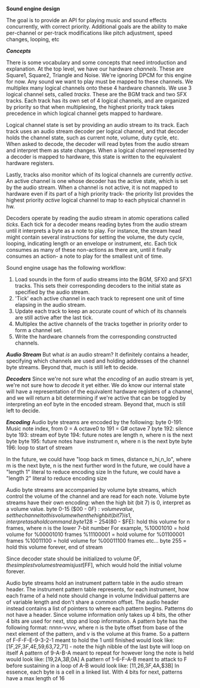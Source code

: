 **Sound engine design**

The goal is to provide an API for playing music and sound effects concurrently, with correct priority.
Additional goals are the ability to make per-channel or per-track modifications like pitch adjustment,
speed changes, looping, etc

***Concepts***

There is some vocabulary and some concepts that need introduction and explanation.
At the top level, we have our hardware _channels_. These are Square1, Square2, Triangle and Noise.
We're ignoring DPCM for this engine for now. Any sound we want to play must be mapped to these channels.
We multiplex many logical channels onto these 4 hardware channels.
We use 3 logical channel sets, called _tracks_. These are the BGM track and two SFX tracks.
Each track has its own set of 4 logical channels, and are organized by priority so that when multiplexing,
the highest priority track takes precedence in which logical channel gets mapped to hardware.

Logical channel state is set by providing an audio stream to its track. Each track uses an audio stream decoder
per logical channel, and that decoder holds the channel state, such as current note, volume, duty cycle, etc.
When asked to decode, the decoder will read bytes from the audio stream and interpret them as state changes.
When a logical channel represented by a decoder is mapped to hardware, this state is written to the equivalent hardware
registers.

Lastly, tracks also monitor which of its logical channels are currently _active_. An active channel is one whose
decoder has the active state, which is set by the audio stream. When a channel is not active, it is not mapped to hardware
even if its part of a high priority track- the priority list provides the highest priority _active_ logical channel to map to each
physical channel in hw.

Decoders operate by reading the audio stream in atomic operations called _ticks_. Each tick for a decoder means reading bytes from
the audio stream until it interprets a byte as a note to play. For instance, the stream head might contain several instructions for
setting the volume, the duty cycle, looping, indicating length or an envelope or instrument, etc. Each tick consumes as many of these
non-actions as there are, until it finally consumes an action- a note to play for the smallest unit of time.

Sound engine usage has the following workflow:

1.  Load sounds in the form of audio streams into the BGM, SFX0 and SFX1 tracks.
    This sets their corresponding decoders to the initial state as specified by the audio stream.
2.  'Tick' each active channel in each track to represent one unit of time elapsing in the audio stream.
3.  Update each track to keep an accurate count of which of its channels are still active after the last tick.
4.  Multiplex the active channels of the tracks together in priority order to form a channel set.
5.  Write the hardware channels from the corresponding constructed channels.

***Audio Stream***
But what _is_ an audio stream? It definitely contains a header, specifying which channels are used and holding addresses of the channel byte streams.
Beyond that, much is still left to decide.

***Decoders***
Since we're not sure what the _encoding_ of an audio stream is yet, we're not sure how to _decode_ it yet either. We do know our internal state will
have a representation of the equivalent hardware registers of a channel, and we will return a bit determining if we're active that can be toggled
by interpreting an eof byte in the encoded stream. Beyond that, much is still left to decide.

***Encoding***
Audio byte streams are encoded by the following:
byte 0-191: Music note index, from 0 = A octave0 to 191 = G# octave 7
byte 192: silence
byte 193: stream eof
byte 194: future notes are length n, where n is the next byte
byte 195: future notes have instrument n, where n is the next byte
byte 196: loop to start of stream

In the future, we could have "loop back m times, distance n_hi,n_lo", where m is the next byte, n is the next further word
In the future, we could have a "length 1" literal to reduce encoding size
In the future, we could have a "length 2" literal to reduce encoding size

Audio byte streams are accompanied by volume byte streams, which control the volume of the channel and are read for each note.
Volume byte streams have their own encoding:
  when the high bit (bit 7) is 0, interpret as a volume value.
    byte 0-15 ($00 - $0F): volume value, set the channel to this volume
  when the high bit (bit 7) is 1, interpret as a hold command.
    byte 128-254 ($80 - $FE): hold this volume for n frames, where n is the lower 7-bit number
    For example, %10001010 = hold volume for %00001010 frames
                 %11100001 = hold volume for %01100001 frames
                 %10011100 = hold volume for %00011100 frames
                 etc...
    byte 255 = hold this volume forever, end of stream

Since decoder state should be initialized to volume $0F, the simplest volume stream is just [$FF], which would hold the initial volume forever.

Audio byte streams hold an instrument pattern table in the audio stream header.
The instrument pattern table represents, for each instrument, how each frame of a held note should change in volume
Individual patterns are of variable length and don't share a common offset. The audio header instead contains a list of pointers to where each pattern begins.
Patterns do not have a header. Since volume information only takes up 4 bits, the other 4 bits are used for next, stop and loop information.
A pattern byte has the following format: nnnn-vvvv, where n is the byte offset from base of the next element of the pattern, and v is the volume at this frame.
So a pattern of F-F-F-E-9-3-2-1 meant to hold the 1 until finished would look like:
  [$1F,$2F,$3F,$4E,$59,$63,$72,$71] - note the high nibble of the last byte will loop on itself
A pattern of 9-A-B-A meant to repeat for however long the note is held would look like:
  [$19,$2A,$3B,$0A]
A pattern of 1-6-F-A-B meant to attack to F before sustaining in a loop of A-B would look like:
  [$11,$26,$3F,$4A,$3B]
In essence, each byte is a cell in a linked list. With 4 bits for next, patterns have a max length of 16


